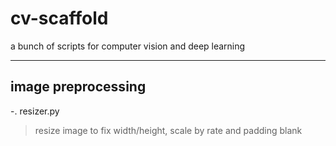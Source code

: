 # cv-scaffold

a bunch of scripts for computer vision and deep learning

----------
 
## image preprocessing

-. resizer.py

> resize image to fix width/height, scale by rate and padding blank